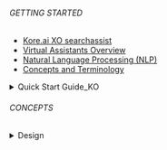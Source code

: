 
###### GETTING STARTED
- [Kore.ai XO searchassist](ko/searchassist/kore_xo_platform)
- [Virtual Assistants Overview](ko/searchassist/virtual_assistant_overview)
- [Natural Language Processing (NLP)](https://duckduckgo.com)
- [Concepts and Terminology](https://duckduckgo.com) 

<details >
  <summary>Quick Start Guide_KO
  </summary>

  - [Accessing the Platform](ko/searchassist/Accessing%20The%20Platform)
  - [Working with the Builder](https://duckduckgo.com)
  - [Using Workspaces](https://duckduckgo.com)

  </details>

  ###### CONCEPTS

  <details >
  <summary>Design
  </summary>

  - [Storyboard](ko/searchassist/Storyboard)
  - [Task](ko/searchassist/Task)

   <details >
  <summary>Dialog Tasks
  </summary>
  
  - [Overview](https://duckduckgo.com)

  - [Dialog Builder](https://duckduckgo.com)
  
  - [Knowledge Graph](https://duckduckgo.com)

  </details>

  </details>